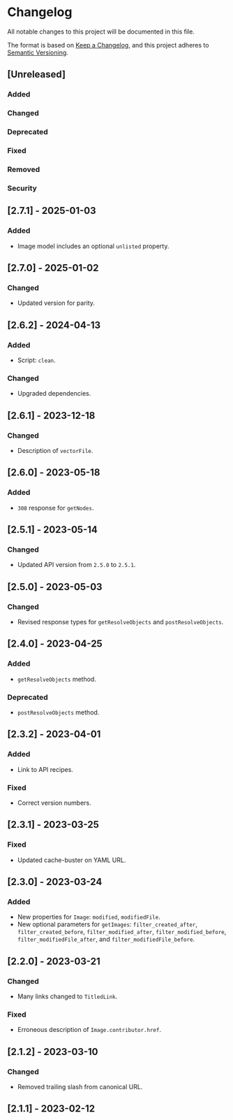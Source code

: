 # Changelog

All notable changes to this project will be documented in this file.

The format is based on [Keep a Changelog](https://keepachangelog.com/en/1.0.0/),
and this project adheres to [Semantic Versioning](https://semver.org/spec/v2.0.0.html).

## [Unreleased]

### Added

### Changed

### Deprecated

### Fixed

### Removed

### Security

## [2.7.1] - 2025-01-03

### Added

- Image model includes an optional `unlisted` property.

## [2.7.0] - 2025-01-02

### Changed

- Updated version for parity.

## [2.6.2] - 2024-04-13

### Added

- Script: `clean`.

### Changed

- Upgraded dependencies.

## [2.6.1] - 2023-12-18

### Changed

- Description of `vectorFile`.

## [2.6.0] - 2023-05-18

### Added

- `308` response for `getNodes`.

## [2.5.1] - 2023-05-14

### Changed

- Updated API version from `2.5.0` to `2.5.1`.

## [2.5.0] - 2023-05-03

### Changed

- Revised response types for `getResolveObjects` and `postResolveObjects`.

## [2.4.0] - 2023-04-25

### Added

- `getResolveObjects` method.

### Deprecated

- `postResolveObjects` method.

## [2.3.2] - 2023-04-01

### Added

- Link to API recipes.

### Fixed

- Correct version numbers.

## [2.3.1] - 2023-03-25

### Fixed

- Updated cache-buster on YAML URL.

## [2.3.0] - 2023-03-24

### Added

- New properties for `Image`: `modified`, `modifiedFile`.
- New optional parameters for `getImages`: `filter_created_after`, `filter_created_before`, `filter_modified_after`, `filter_modified_before`, `filter_modifiedFile_after`, and `filter_modifiedFile_before`.

## [2.2.0] - 2023-03-21

### Changed

- Many links changed to `TitledLink`.

### Fixed

- Erroneous description of `Image.contributor.href`.

## [2.1.2] - 2023-03-10

### Changed

- Removed trailing slash from canonical URL.

## [2.1.1] - 2023-02-12
